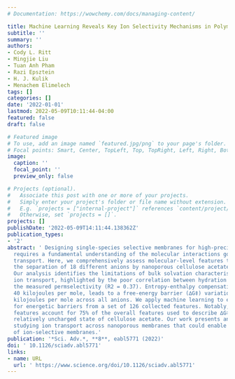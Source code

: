 ```yaml
---
# Documentation: https://wowchemy.com/docs/managing-content/

title: Machine Learning Reveals Key Ion Selectivity Mechanisms in Polymeric Membranes
subtitle: ''
summary: ''
authors:
- Cody L. Ritt
- Mingjie Liu
- Tuan Anh Pham
- Razi Epsztein
- H. J. Kulik
- Menachem Elimelech
tags: []
categories: []
date: '2022-01-01'
lastmod: 2022-05-09T10:11:44-04:00
featured: false
draft: false

# Featured image
# To use, add an image named `featured.jpg/png` to your page's folder.
# Focal points: Smart, Center, TopLeft, Top, TopRight, Left, Right, BottomLeft, Bottom, BottomRight.
image:
  caption: ''
  focal_point: ''
  preview_only: false

# Projects (optional).
#   Associate this post with one or more of your projects.
#   Simply enter your project's folder or file name without extension.
#   E.g. `projects = ["internal-project"]` references `content/project/deep-learning/index.md`.
#   Otherwise, set `projects = []`.
projects: []
publishDate: '2022-05-09T14:11:44.138362Z'
publication_types:
- '2'
abstract: ' Designing single-species selective membranes for high-precision separations
  requires a fundamental understanding of the molecular interactions governing solute
  transport. Here, we comprehensively assess molecular-level features that influence
  the separation of 18 different anions by nanoporous cellulose acetate membranes.
  Our analysis identifies the limitations of bulk solvation characteristics to explain
  ion transport, highlighted by the poor correlation between hydration energy and
  the measured permselectivity (R2 = 0.37). Entropy-enthalpy compensation, spanning
  40 kilojoules per mole, leads to a free-energy barrier (∆G‡) variation of only ~8
  kilojoules per mole across all anions. We apply machine learning to elucidate descriptors
  for energetic barriers from a set of 126 collected features. Notably, electrostatic
  features account for 75% of the overall features used to describe ∆G‡, despite the
  relatively uncharged state of cellulose acetate. Our work presents an approach for
  studying ion transport across nanoporous membranes that could enable the design
  of ion-selective membranes.'
publication: '*Sci. Adv.*, **8**, eabl5771 (2022)'
doi: ' 10.1126/sciadv.abl5771'
links:
- name: URL
  url: ' https://www.science.org/doi/10.1126/sciadv.abl5771'
---
```

